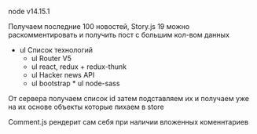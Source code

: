 node v14.15.1


Получаем последние 100 новостей, Story.js 19 можно раскомментировать и получить пост с большим кол-вом данных

* ul Список технологий
  * ul Router V5
   * ul react, redux + redux-thunk
    * ul Hacker news API
     * ul bootstrap
      * ul node-sass

От сервера получаем список id затем подставляем их и получаем уже на их основе объекты которые пихаем в store

Comment.js рендерит сам себя при наличии вложенных коменнтариев